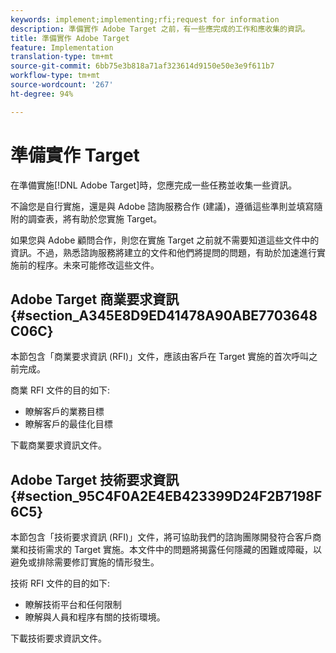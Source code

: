 ```yaml
---
keywords: implement;implementing;rfi;request for information
description: 準備實作 Adobe Target 之前，有一些應完成的工作和應收集的資訊。
title: 準備實作 Adobe Target
feature: Implementation
translation-type: tm+mt
source-git-commit: 6bb75e3b818a71af323614d9150e50e3e9f611b7
workflow-type: tm+mt
source-wordcount: '267'
ht-degree: 94%

---
```



# 準備實作 Target

在準備實施[!DNL Adobe Target]時，您應完成一些任務並收集一些資訊。

不論您是自行實施，還是與 Adobe 諮詢服務合作 (建議)，遵循這些準則並填寫隨附的調查表，將有助於您實施 Target。

如果您與 Adobe 顧問合作，則您在實施 Target 之前就不需要知道這些文件中的資訊。不過，熟悉諮詢服務將建立的文件和他們將提問的問題，有助於加速進行實施前的程序。未來可能修改這些文件。

## Adobe Target 商業要求資訊 {#section_A345E8D9ED41478A90ABE7703648C06C}

本節包含「商業要求資訊 (RFI)」文件，應該由客戶在 Target 實施的首次呼叫之前完成。

商業 RFI 文件的目的如下:

* 瞭解客戶的業務目標
* 瞭解客戶的最佳化目標

下載[](/help/assets/business-rfi.docx)商業要求資訊文件。

## Adobe Target 技術要求資訊 {#section_95C4F0A2E4EB423399D24F2B7198F6C5}

本節包含「技術要求資訊 (RFI)」文件，將可協助我們的諮詢團隊開發符合客戶商業和技術需求的 Target 實施。本文件中的問題將揭露任何隱藏的困難或障礙，以避免或排除需要修訂實施的情形發生。

技術 RFI 文件的目的如下:

* 瞭解技術平台和任何限制
* 瞭解與人員和程序有關的技術環境。

下載[](/help/assets/technical-rfi.docx)技術要求資訊文件。
